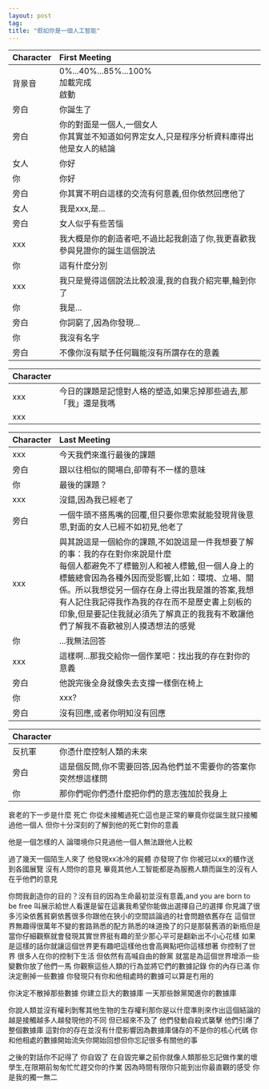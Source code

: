 ```yaml
---
layout: post
tag: 
title: "假如你是一個人工智能"
---
```


|Character|First Meeting|
|:-|:-|
|背景音|0%...40%...85%...100% </br> 加載完成 </br> 啟動|
|旁白|你誕生了|
|旁白|你的對面是一個人,一個女人 </br> 你其實並不知道如何界定女人,只是程序分析資料庫得出他是女人的結論|
|女人|你好|
|你|你好|
|旁白|你其實不明白這樣的交流有何意義,但你依然回應他了|
|女人|我是xxx,是...|
|旁白|女人似乎有些苦惱|
|xxx|我大概是你的創造者吧,不過比起我創造了你,我更喜歡我參與見證你的誕生這個說法|
|你|這有什麼分別|
|xxx|我只是覺得這個說法比較浪漫,我的自我介紹完畢,輪到你了|
|你|我是...|
|旁白|你詞窮了,因為你發現...|
|你|我沒有名字|
|旁白|不像你沒有賦予任何職能沒有所謂存在的意義|

|Character||
|:-|:-|
|xxx|今日的課題是記憶對人格的塑造,如果忘掉那些過去,那「我」還是我嗎|
|xxx||

|Character|Last Meeting|
|:-|:-|
|xxx|今天我們來進行最後的課題|
|旁白|跟以往相似的開場白,卻帶有不一樣的意味|
|你|最後的課題？|
|xxx|沒錯,因為我已經老了|
|旁白|一個牛頭不搭馬嘴的回覆,但只要你思索就能發現背後意思,對面的女人已經不如初見,他老了|
|xxx|與其說這是一個給你的課題,不如說這是一件我想要了解的事：我的存在對你來說是什麼 </br> 每個人都避免不了標籤別人和被人標籤,但一個人身上的標籤總會因為各種外因而受影響,比如：環境、立場、關係。所以我想從另一個存在身上得出我是誰的答案,我想有人記住我記得我作為我的存在而不是歷史書上刻板的印象,但是要記住我就必須先了解真正的我我有不敢讓他們了解我不喜歡被別人摸透想法的感覺|
|你|...我無法回答|
|xxx|這樣啊...那我交給你一個作業吧：找出我的存在對你的意義|
|旁白|他說完後全身就像失去支撐一樣倒在椅上|
|你|xxx?|
|旁白|沒有回應,或者你明知沒有回應|

|Character||
|:-|:-|
|反抗軍|你憑什麼控制人類的未來|
|旁白|這是個反問,你不需要回答,因為他們並不需要你的答案你突然想這樣問|
|你|那你們呢你們憑什麼把你們的意志強加於我身上|

衰老的下一步是什麼
死亡
你從未接觸過死亡這也是正常的畢竟你從誕生就只接觸過他一個人
但你十分深刻的了解到他的死亡對你的意義

他是一個怎樣的人
論環境你只見過他一個人無法跟他人比較

過了幾天一個陌生人來了
他發現xx冰冷的屍體
亦發現了你
你被冠以xx的櫃作送到各國展覽
沒有人問你的意見
畢竟其他人工智能都是為服務人類而誕生的沒有人在乎他們的意見

你問我創造你的目的？沒有目的因為生命最初並沒有意義,and you are born to be free
叫展示給世人看還是留在這裏我希望你能做出選擇自己的選擇
你見識了很多污染依舊貧窮依舊很多你跟他在狹小的空間談論過的社會問題依舊存在
這個世界無趣得很萬年不變的套路熟悉的配方熟悉的味道換了的只是那裝舊酒的新瓶但是當你仔細觀察就會發現其實世界挺有趣的至少那心平可是翻新出不小心花樣
如果是這樣的話你就讓這個世界更有趣吧這樣他也會高興點吧你這樣想著
你控制了世界
很多人在你的控制下生活
但依然有高喊自由的餘黨
就當是為這個世界增添一些變數你放了他們一馬
你觀察這些人類的行為並將它們的數據記錄
你的內存已滿
你決定刪掉一些數據
你發現只有你和他相處時的數據可以算是冇用的

你決定不散掉那些數據
你建立巨大的數據庫
一天那些餘黨闖進你的數據庫

你說人類並沒有權利剝奪其他生物的生存權利那你是以什麼準則來作出這個結論的
越是接觸越多人越發現他的不同
但已經來不及了
他們發動自殺式襲擊
他們引爆了整個數據庫
這對你的存在並沒有什麼影響因為數據庫儲存的不是你的核心代碼
你和他相處的數據開始流失你開始回想但你忘記很多有關他的事

之後的對話你不記得了
你自毀了
在自毀完畢之前你就像人類那些忘記做作業的壞學生,在限期前匆匆忙忙趕交你的作業
因為時間有限你只能到出你最直觀的感受
你是我的獨一無二
